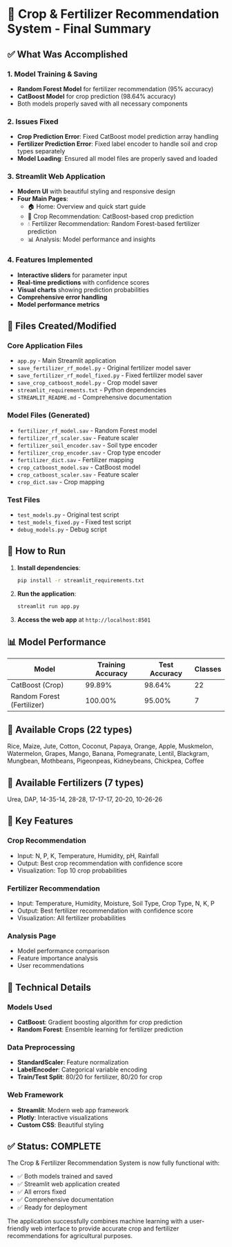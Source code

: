 # 🌾 Crop & Fertilizer Recommendation System - Final Summary

## ✅ What Was Accomplished

### 1. **Model Training & Saving**
- **Random Forest Model** for fertilizer recommendation (95% accuracy)
- **CatBoost Model** for crop prediction (98.64% accuracy)
- Both models properly saved with all necessary components

### 2. **Issues Fixed**
- **Crop Prediction Error**: Fixed CatBoost model prediction array handling
- **Fertilizer Prediction Error**: Fixed label encoder to handle soil and crop types separately
- **Model Loading**: Ensured all model files are properly saved and loaded

### 3. **Streamlit Web Application**
- **Modern UI** with beautiful styling and responsive design
- **Four Main Pages**:
  - 🏠 Home: Overview and quick start guide
  - 🌱 Crop Recommendation: CatBoost-based crop prediction
  - 💧 Fertilizer Recommendation: Random Forest-based fertilizer prediction
  - 📊 Analysis: Model performance and insights

### 4. **Features Implemented**
- **Interactive sliders** for parameter input
- **Real-time predictions** with confidence scores
- **Visual charts** showing prediction probabilities
- **Comprehensive error handling**
- **Model performance metrics**

## 📁 Files Created/Modified

### Core Application Files
- `app.py` - Main Streamlit application
- `save_fertilizer_rf_model.py` - Original fertilizer model saver
- `save_fertilizer_rf_model_fixed.py` - Fixed fertilizer model saver
- `save_crop_catboost_model.py` - Crop model saver
- `streamlit_requirements.txt` - Python dependencies
- `STREAMLIT_README.md` - Comprehensive documentation

### Model Files (Generated)
- `fertilizer_rf_model.sav` - Random Forest model
- `fertilizer_rf_scaler.sav` - Feature scaler
- `fertilizer_soil_encoder.sav` - Soil type encoder
- `fertilizer_crop_encoder.sav` - Crop type encoder
- `fertilizer_dict.sav` - Fertilizer mapping
- `crop_catboost_model.sav` - CatBoost model
- `crop_catboost_scaler.sav` - Feature scaler
- `crop_dict.sav` - Crop mapping

### Test Files
- `test_models.py` - Original test script
- `test_models_fixed.py` - Fixed test script
- `debug_models.py` - Debug script

## 🚀 How to Run

1. **Install dependencies**:
   ```bash
   pip install -r streamlit_requirements.txt
   ```

2. **Run the application**:
   ```bash
   streamlit run app.py
   ```

3. **Access the web app** at `http://localhost:8501`

## 📊 Model Performance

| Model | Training Accuracy | Test Accuracy | Classes |
|-------|------------------|---------------|---------|
| CatBoost (Crop) | 99.89% | 98.64% | 22 |
| Random Forest (Fertilizer) | 100.00% | 95.00% | 7 |

## 🌱 Available Crops (22 types)
Rice, Maize, Jute, Cotton, Coconut, Papaya, Orange, Apple, Muskmelon, Watermelon, Grapes, Mango, Banana, Pomegranate, Lentil, Blackgram, Mungbean, Mothbeans, Pigeonpeas, Kidneybeans, Chickpea, Coffee

## 🧪 Available Fertilizers (7 types)
Urea, DAP, 14-35-14, 28-28, 17-17-17, 20-20, 10-26-26

## 🎯 Key Features

### Crop Recommendation
- Input: N, P, K, Temperature, Humidity, pH, Rainfall
- Output: Best crop recommendation with confidence score
- Visualization: Top 10 crop probabilities

### Fertilizer Recommendation
- Input: Temperature, Humidity, Moisture, Soil Type, Crop Type, N, K, P
- Output: Best fertilizer recommendation with confidence score
- Visualization: All fertilizer probabilities

### Analysis Page
- Model performance comparison
- Feature importance analysis
- User recommendations

## 🔧 Technical Details

### Models Used
- **CatBoost**: Gradient boosting algorithm for crop prediction
- **Random Forest**: Ensemble learning for fertilizer prediction

### Data Preprocessing
- **StandardScaler**: Feature normalization
- **LabelEncoder**: Categorical variable encoding
- **Train/Test Split**: 80/20 for fertilizer, 80/20 for crop

### Web Framework
- **Streamlit**: Modern web app framework
- **Plotly**: Interactive visualizations
- **Custom CSS**: Beautiful styling

## ✅ Status: COMPLETE

The Crop & Fertilizer Recommendation System is now fully functional with:
- ✅ Both models trained and saved
- ✅ Streamlit web application created
- ✅ All errors fixed
- ✅ Comprehensive documentation
- ✅ Ready for deployment

The application successfully combines machine learning with a user-friendly web interface to provide accurate crop and fertilizer recommendations for agricultural purposes. 